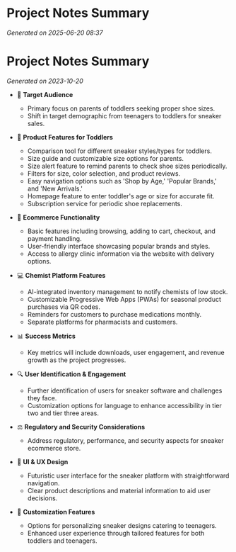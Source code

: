 # Project Notes Summary

*Generated on 2025-06-20 08:37*

# Project Notes Summary

*Generated on 2023-10-20*

- 🎯 **Target Audience**
  - Primary focus on parents of toddlers seeking proper shoe sizes.
  - Shift in target demographic from teenagers to toddlers for sneaker sales.

- 👟 **Product Features for Toddlers**
  - Comparison tool for different sneaker styles/types for toddlers.
  - Size guide and customizable size options for parents.
  - Size alert feature to remind parents to check shoe sizes periodically.
  - Filters for size, color selection, and product reviews.
  - Easy navigation options such as 'Shop by Age,' 'Popular Brands,' and 'New Arrivals.'
  - Homepage feature to enter toddler's age or size for accurate fit.
  - Subscription service for periodic shoe replacements.

- 🏬 **Ecommerce Functionality**
  - Basic features including browsing, adding to cart, checkout, and payment handling.
  - User-friendly interface showcasing popular brands and styles.
  - Access to allergy clinic information via the website with delivery options.

- 💻 **Chemist Platform Features**
  - AI-integrated inventory management to notify chemists of low stock.
  - Customizable Progressive Web Apps (PWAs) for seasonal product purchases via QR codes.
  - Reminders for customers to purchase medications monthly.
  - Separate platforms for pharmacists and customers.

- 📊 **Success Metrics**
  - Key metrics will include downloads, user engagement, and revenue growth as the project progresses.

- 🔍 **User Identification & Engagement**
  - Further identification of users for sneaker software and challenges they face.
  - Customization options for language to enhance accessibility in tier two and tier three areas.

- ⚖️ **Regulatory and Security Considerations**
  - Address regulatory, performance, and security aspects for sneaker ecommerce store. 

- 📐 **UI & UX Design**
  - Futuristic user interface for the sneaker platform with straightforward navigation.
  - Clear product descriptions and material information to aid user decisions. 

- 🔄 **Customization Features**
  - Options for personalizing sneaker designs catering to teenagers.
  - Enhanced user experience through tailored features for both toddlers and teenagers.